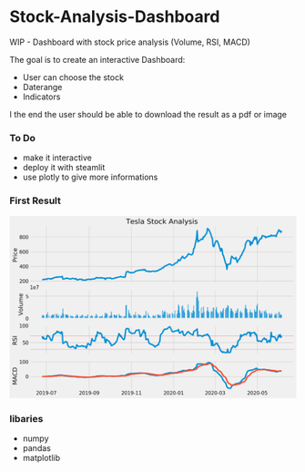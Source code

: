 # Stock-Analysis-Dashboard
WIP - Dashboard with stock price analysis (Volume, RSI, MACD)

The goal is to create an interactive Dashboard:
- User can choose the stock
- Daterange
- Indicators

I the end the user should be able to download the result as a pdf or image

### To Do
- make it interactive
- deploy it with steamlit
- use plotly to give more informations

### First Result
![](Stock_analysis.png)


### libaries
- numpy
- pandas
- matplotlib
